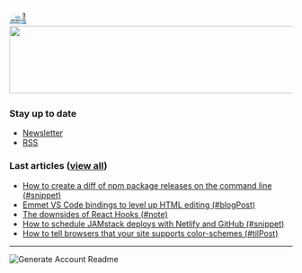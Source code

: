 <img alt width="30" height="30" src="https://raw.githubusercontent.com/stefanjudis/stefanjudis/main/screenshot.png">

<div align="left">
  <img src="https://raw.githubusercontent.com/stefanjudis/stefanjudis/main/headline.svg" width="800" height="120">
</div>

### Stay up to date

- [Newsletter](https://www.stefanjudis.com/newsletter/)
- [RSS](https://www.stefanjudis.com/feeds/)

### Last articles ([view all](https://www.stefanjudis.com/blog/))

<!-- BLOG-POST-LIST:START -->
- [How to create a diff of npm package releases on the command line (#snippet)](https://www.stefanjudis.com/snippets/how-to-create-a-diff-of-npm-package-releases-on-the-command-line/)
- [Emmet VS Code bindings to level up HTML editing (#blogPost)](https://www.stefanjudis.com/blog/emmet-vs-code-bindings-to-level-up-html-editing/)
- [The downsides of React Hooks (#note)](https://www.stefanjudis.com/notes/the-downsides-of-react-hooks/)
- [How to schedule JAMstack deploys with Netlify and GitHub (#snippet)](https://www.stefanjudis.com/snippets/how-to-schedule-jamstack-deploys-with-netlify-and-github/)
- [How to tell browsers that your site supports color-schemes (#tilPost)](https://www.stefanjudis.com/today-i-learned/how-to-tell-browsers-that-your-site-supports-color-schemes/)
<!-- BLOG-POST-LIST:END -->

---

![Generate Account Readme](https://github.com/stefanjudis/stefanjudis/workflows/Generate%20Account%20Readme/badge.svg)
